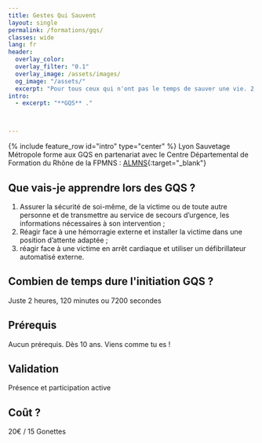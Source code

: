 ```yaml
---
title: Gestes Qui Sauvent
layout: single
permalink: /formations/gqs/
classes: wide
lang: fr
header:   
  overlay_color: 
  overlay_filter: "0.1"
  overlay_image: /assets/images/
  og_image: "/assets/"
  excerpt: "Pour tous ceux qui n'ont pas le temps de sauver une vie. 2 heures pour s'initier... plus d'excuses pour ne pas essayer !"
intro:
  - excerpt: "**GQS** ."



---
```

{% include feature_row id="intro" type="center" %}
Lyon Sauvetage Métropole forme aux GQS en partenariat avec le Centre Départemental de Formation du Rhône de la FPMNS : [ALMNS](https://www.aleaumns.com/){:target="_blank"}

## Que vais-je apprendre lors des GQS ?
1. Assurer la sécurité de soi-même, de la victime ou de toute autre personne et de transmettre au service de secours d’urgence, les informations nécessaires à son intervention ;
2. Réagir face à une hémorragie externe et installer la victime dans une position d’attente adaptée ;
3. réagir face à une victime en arrêt cardiaque et utiliser un défibrillateur automatisé externe.
## Combien de temps dure l'initiation GQS ?
Juste 2 heures, 120 minutes ou 7200 secondes

## Prérequis
Aucun prérequis. Dès 10 ans. Viens comme tu es !

## Validation
Présence et participation active

## Coût ?
20€ / 15 Gonettes
